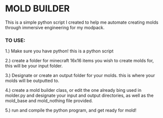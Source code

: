 # MOLD BUILDER
This is a simple python script I created to help me automate creating molds through immersive engineering for my modpack. 

### TO USE:
1.) Make sure you have python! this is a python script

2.) create a folder for minecraft 16x16 items you wish to create molds for, this will be your input folder.

3.) Designate or create an output folder for your molds. this is where your molds will be outputted to.

4.) create a mold builder class, or edit the one already bing used in molder.py and designate your input and output directories, as well as the mold_base and mold_nothing file provided.

5.) run and compile the python program, and get ready for mold!
